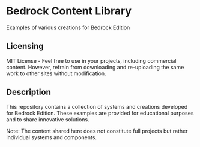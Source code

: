 # Bedrock Content Library

Examples of various creations for Bedrock Edition

## Licensing
MIT License - Feel free to use in your projects, including commercial content. However, refrain from downloading and re-uploading the same work to other sites without modification.

## Description
This repository contains a collection of systems and creations developed for Bedrock Edition. These examples are provided for educational purposes and to share innovative solutions.

Note: The content shared here does not constitute full projects but rather individual systems and components.
